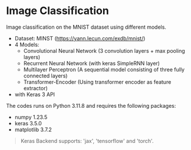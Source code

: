 # Image Classification

Image classification on the MNIST dataset using different models.

- Dataset: MINST (https://yann.lecun.com/exdb/mnist/)
- 4 Models:
    - Convolutional Neural Network (3 convolution layers + max pooling layers)
    - Recurrent Neural Network (with keras SimpleRNN layer)
    - Multilayer Perceptron (A sequential model consisting of three fully connected layers)
    - Transformer-Encoder (Using transformer encoder as feature extractor)
- with Keras 3 API

The codes runs on Python 3.11.8 and requires the following packages:

- numpy 1.23.5
- keras 3.5.0
- matplotlib 3.7.2

> Keras Backend supports: 'jax', 'tensorflow' and 'torch'.
